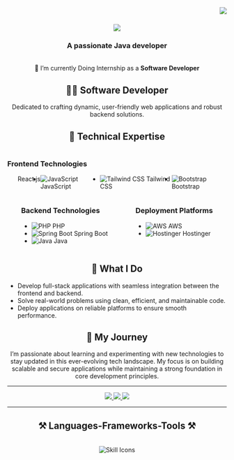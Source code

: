 <img align="right" src="https://visitor-badge.laobi.icu/badge?page_id=salesp07.salesp07" />

<h1 align="center">
    <img src="https://readme-typing-svg.herokuapp.com/?font=Righteous&size=35&center=true&vCenter=true&width=500&height=70&duration=4000&lines=Hi+There!+👋;+I'm+Prathmesh+Chougule!;" />
</h1>

<h3 align="center">A passionate Java developer</h3>

<br/>

<div align="center">
 🔭 I’m currently Doing Internship as a <b>Software Developer</b>
</div>

<h2 align="center">👨‍💻 Software Developer</h2>

<p align="center">
Dedicated to crafting dynamic, user-friendly web applications and robust backend solutions.
</p>

<h2 align="center">🌟 Technical Expertise</h2>

<div style="display: flex; justify-content: space-around; align-items: flex-start; flex-wrap: wrap;">
  <div>
    <h3>Frontend Technologies</h3>
    <ul style="display: flex;>
      <li><img src="https://img.icons8.com/color/48/000000/react-native.png" alt="React.js"/> React.js</li>
      <li><img src="https://img.icons8.com/color/48/000000/javascript.png" alt="JavaScript"/> JavaScript</li>
      <li><img src="https://img.icons8.com/color/48/000000/tailwind-css.png" alt="Tailwind CSS"/> Tailwind CSS</li>
      <li><img src="https://img.icons8.com/color/48/000000/bootstrap.png" alt="Bootstrap"/> Bootstrap</li>
    </ul>
  </div>

  <div>
    <h3>Backend Technologies</h3>
    <ul>
      <li><img src="https://img.icons8.com/officel/48/000000/php-logo.png" alt="PHP"/> PHP</li>
      <li><img src="https://img.icons8.com/color/48/000000/spring-logo.png" alt="Spring Boot"/> Spring Boot</li>
      <li><img src="https://img.icons8.com/color/48/000000/java-coffee-cup-logo.png" alt="Java"/> Java</li>
    </ul>
  </div>

  <div>
    <h3>Deployment Platforms</h3>
    <ul>
      <li><img src="https://img.icons8.com/color/48/000000/amazon-web-services.png" alt="AWS"/> AWS</li>
      <li><img src="https://img.icons8.com/color/48/000000/domain.png" alt="Hostinger"/> Hostinger</li>
    </ul>
  </div>
</div>

<h2 align="center">🚀 What I Do</h2>
<ul>
  <li>Develop full-stack applications with seamless integration between the frontend and backend.</li>
  <li>Solve real-world problems using clean, efficient, and maintainable code.</li>
  <li>Deploy applications on reliable platforms to ensure smooth performance.</li>
</ul>

<h2 align="center">🌱 My Journey</h2>
<p align="center">
I’m passionate about learning and experimenting with new technologies to stay updated in this ever-evolving tech landscape. My focus is on building scalable and secure applications while maintaining a strong foundation in core development principles.
</p>

---

<div align="center"> 
  <a href="https://github.com/Prathmeschougule">
    <img src="https://img.shields.io/badge/Gmail-333333?style=for-the-badge&logo=gmail&logoColor=red" />
  </a>
  <a href="https://github.com/Prathmeschougule" target="_blank">
    <img src="https://img.shields.io/badge/LinkedIn-0077B5?style=for-the-badge&logo=linkedin&logoColor=white" target="_blank" />
  </a>
  <a href="https://github.com/Prathmeschougule" target="_blank">
     <img src="https://img.shields.io/badge/Portfolio-FF5722?style=for-the-badge&logo=todoist&logoColor=white" target="_blank" /> <!-- sqlite, safari, google-chrome are other good icon options -->
  </a>
</div>

<hr/>
 
<h2 align="center">⚒️ Languages-Frameworks-Tools ⚒️</h2>
<br/>
<div align="center">
   <img src= "https://skillicons.dev/icons?i=js,ts,html,css,nodejs,mongodb,docker,figma,spring,xd,git,github,sql" alt="Skill Icons"/>
</div>

<br/>

